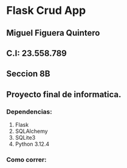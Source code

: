 # Flask Crud App

## Miguel Figuera Quintero 
## C.I: 23.558.789
## Seccion 8B
## Proyecto final de informatica.

### Dependencias:

1) Flask
2) SQLAlchemy
3) SQLite3
4) Python 3.12.4

### Como correr:

